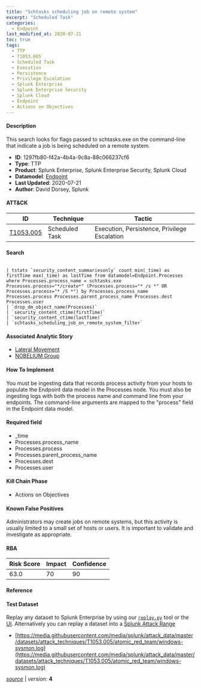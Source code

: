 ```yaml
---
title: "Schtasks scheduling job on remote system"
excerpt: "Scheduled Task"
categories:
  - Endpoint
last_modified_at: 2020-07-21
toc: true
tags:
  - TTP
  - T1053.005
  - Scheduled Task
  - Execution
  - Persistence
  - Privilege Escalation
  - Splunk Enterprise
  - Splunk Enterprise Security
  - Splunk Cloud
  - Endpoint
  - Actions on Objectives
---
```




#### Description

This search looks for flags passed to schtasks.exe on the command-line that indicate a job is being scheduled on a remote system.

- **ID**: 1297fb80-f42a-4b4a-9c8a-88c066237cf6
- **Type**: TTP
- **Product**: Splunk Enterprise, Splunk Enterprise Security, Splunk Cloud
- **Datamodel**: [Endpoint](https://docs.splunk.com/Documentation/CIM/latest/User/Endpoint)
- **Last Updated**: 2020-07-21
- **Author**: David Dorsey, Splunk


#### ATT&CK

| ID          | Technique   | Tactic       |
| ----------- | ----------- |--------------|
| [T1053.005](https://attack.mitre.org/techniques/T1053/005/) | Scheduled Task | Execution, Persistence, Privilege Escalation |


#### Search

```

| tstats `security_content_summariesonly` count min(_time) as firstTime max(_time) as lastTime from datamodel=Endpoint.Processes where Processes.process_name = schtasks.exe Processes.process="*/create*" (Processes.process="* /s *" OR Processes.process="* /S *") by Processes.process_name Processes.process Processes.parent_process_name Processes.dest Processes.user 
| `drop_dm_object_name(Processes)` 
| `security_content_ctime(firstTime)` 
| `security_content_ctime(lastTime)` 
| `schtasks_scheduling_job_on_remote_system_filter`
```

#### Associated Analytic Story
* [Lateral Movement](/stories/lateral_movement)
* [NOBELIUM Group](/stories/nobelium_group)


#### How To Implement
You must be ingesting data that records process activity from your hosts to populate the Endpoint data model in the Processes node. You must also be ingesting logs with both the process name and command line from your endpoints. The command-line arguments are mapped to the &#34;process&#34; field in the Endpoint data model.

#### Required field
* _time
* Processes.process_name
* Processes.process
* Processes.parent_process_name
* Processes.dest
* Processes.user


#### Kill Chain Phase
* Actions on Objectives


#### Known False Positives
Administrators may create jobs on remote systems, but this activity is usually limited to a small set of hosts or users. It is important to validate and investigate as appropriate.



#### RBA

| Risk Score  | Impact      | Confidence   |
| ----------- | ----------- |--------------|
| 63.0 | 70 | 90 |



#### Reference


#### Test Dataset
Replay any dataset to Splunk Enterprise by using our [`replay.py`](https://github.com/splunk/attack_data#using-replaypy) tool or the [UI](https://github.com/splunk/attack_data#using-ui).
Alternatively you can replay a dataset into a [Splunk Attack Range](https://github.com/splunk/attack_range#replay-dumps-into-attack-range-splunk-server)

* [https://media.githubusercontent.com/media/splunk/attack_data/master/datasets/attack_techniques/T1053.005/atomic_red_team/windows-sysmon.log](https://media.githubusercontent.com/media/splunk/attack_data/master/datasets/attack_techniques/T1053.005/atomic_red_team/windows-sysmon.log)



[*source*](https://github.com/splunk/security_content/tree/develop/detections/endpoint/schtasks_scheduling_job_on_remote_system.yml) \| *version*: **4**